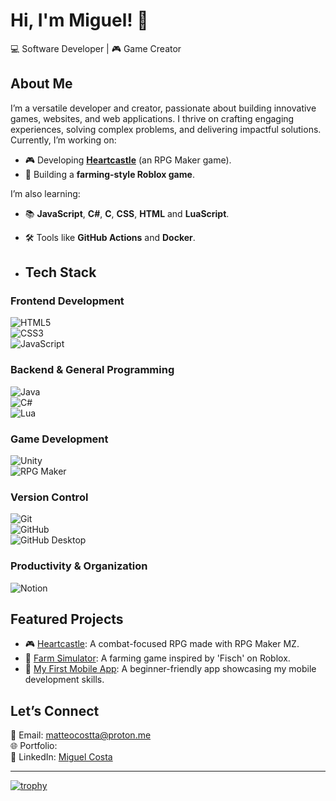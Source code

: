 # Hi, I'm Miguel! 👋  
💻 Software Developer | 🎮 Game Creator 

## About Me  
I’m a versatile developer and creator, passionate about building innovative games, websites, and web applications. I thrive on crafting engaging experiences, solving complex problems, and delivering impactful solutions.
Currently, I’m working on:
- 🎮 Developing **[Heartcastle](https://heartcastle.fandom.com/wiki/HeartCastle_Wiki)** (an RPG Maker game).  
- 🌾 Building a **farming-style Roblox game**.  

I’m also learning:
- 📚 **JavaScript**, **C#**, **C**, **CSS**, **HTML** and **LuaScript**.  
- 🛠️ Tools like **GitHub Actions** and **Docker**.

- ## Tech Stack  

### Frontend Development
![HTML5](https://img.shields.io/badge/-HTML5-orange?style=flat&logo=html5)  
![CSS3](https://img.shields.io/badge/-CSS3-blue?style=flat&logo=css3)  
![JavaScript](https://img.shields.io/badge/-JavaScript-yellow?style=flat&logo=javascript)  

### Backend & General Programming
![Java](https://img.shields.io/badge/-Java-red?style=flat&logo=java)  
![C#](https://img.shields.io/badge/-C%23-green?style=flat&logo=c-sharp)  
![Lua](https://img.shields.io/badge/-Lua-blue?style=flat&logo=lua)  

### Game Development
![Unity](https://img.shields.io/badge/-Unity-black?style=flat&logo=unity)  
![RPG Maker](https://img.shields.io/badge/-RPG%20Maker-purple?style=flat)  

### Version Control
![Git](https://img.shields.io/badge/-Git-orange?style=flat&logo=git)  
![GitHub](https://img.shields.io/badge/-GitHub-black?style=flat&logo=github)  
![GitHub Desktop](https://img.shields.io/badge/-GitHub%20Desktop-blue?style=flat&logo=github)  

### Productivity & Organization
![Notion](https://img.shields.io/badge/-Notion-black?style=flat&logo=notion)


## Featured Projects  
- 🎮 [Heartcastle](https://heartcastle.fandom.com/wiki/HeartCastle_Wiki): A combat-focused RPG made with RPG Maker MZ.  
- 🌾 [Farm Simulator](): A farming game inspired by 'Fisch' on Roblox.  
- 📱 [My First Mobile App](): A beginner-friendly app showcasing my mobile development skills.  

## Let’s Connect  
📧 Email: [matteocostta@proton.me](mailto:matteocostta@proton.me)  
🌐 Portfolio:                                                                
💼 LinkedIn: [Miguel Costa](https://www.linkedin.com/in/miguel-costa-6401b5341/)  


---


[![trophy](https://github-profile-trophy.vercel.app/?username=clunnyc&theme=radical&no-frame=true&row=2&column=3&title=Commits,PullRequest,Issues)](https://github.com/ryo-ma/github-profile-trophy)

